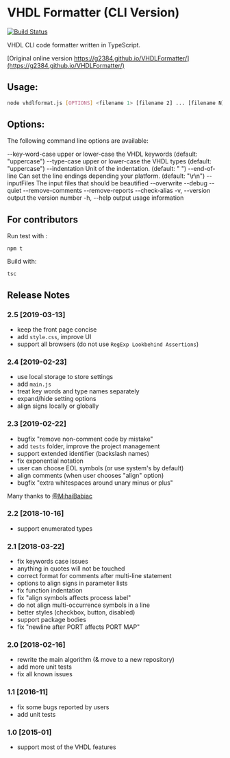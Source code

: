 # VHDL Formatter (CLI Version)

[![Build Status](https://travis-ci.org/raczben/VHDLFormatter.svg?branch=master)](https://travis-ci.org/raczben/VHDLFormatter)

VHDL CLI code formatter written in TypeScript.

[Original online version https://g2384.github.io/VHDLFormatter/](https://g2384.github.io/VHDLFormatter/)

## Usage:

```bash
node vhdlformat.js [OPTIONS] <filename 1> [filename 2] ... [filename N]
```

## Options:

The following command line options are available:

  --key-word-case <casestr>  upper or lower-case the VHDL keywords (default: "uppercase")
  --type-case <casestr>      upper or lower-case the VHDL types (default: "uppercase")
  --indentation <blankstr>   Unit of the indentation. (default: "    ")
  --end-of-line <eol>        Can set the line endings depending your platform. (default: "\r\n")
  --inputFiles <path>        The input files that should be beautified
  --overwrite
  --debug
  --quiet
  --remove-comments
  --remove-reports
  --check-alias
  -v, --version              output the version number
  -h, --help                 output usage information
  
## For contributors

Run test with :

`npm t`  

Build with:

`tsc`

## Release Notes

### 2.5 [2019-03-13]

- keep the front page concise
- add `style.css`, improve UI
- support all browsers (do not use `RegExp Lookbehind Assertions`)

### 2.4 [2019-02-23]

- use local storage to store settings
- add `main.js`
- treat key words and type names separately
- expand/hide setting options
- align signs locally or globally

### 2.3 [2019-02-22]

- bugfix "remove non-comment code by mistake"
- add `tests` folder, improve the project management
- support extended identifier (backslash names)
- fix exponential notation
- user can choose EOL symbols (or use system's by default)
- align comments (when user chooses "align" option)
- bugfix "extra whitespaces around unary minus or plus"

Many thanks to [@MihaiBabiac](https://github.com/MihaiBabiac)

### 2.2 [2018-10-16]

- support enumerated types

### 2.1 [2018-03-22]

- fix keywords case issues
- anything in quotes will not be touched
- correct format for comments after multi-line statement
- options to align signs in parameter lists
- fix function indentation
- fix "align symbols affects process label"
- do not align multi-occurrence symbols in a line
- better styles (checkbox, button, disabled)
- support package bodies
- fix "newline after PORT affects PORT MAP"

### 2.0 [2018-02-16]

- rewrite the main algorithm (& move to a new repository)
- add more unit tests
- fix all known issues

### 1.1 [2016-11]

- fix some bugs reported by users
- add unit tests

### 1.0 [2015-01]

- support most of the VHDL features